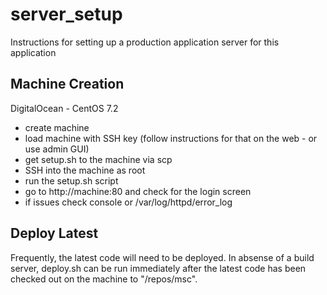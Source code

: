 # server_setup
Instructions for setting up a production application server for this application

Machine Creation
------------------------

DigitalOcean - CentOS 7.2

* create machine
* load machine with SSH key (follow instructions for that on the web - or use admin GUI)
* get setup.sh to the machine via scp
* SSH into the machine as root
* run the setup.sh script
* go to http://machine:80 and check for the login screen
* if issues check console or /var/log/httpd/error_log



Deploy Latest
------------------------

Frequently, the latest code will need to be deployed. In absense of a build server, deploy.sh can be run immediately after the latest code has been checked out on the machine to "/repos/msc".